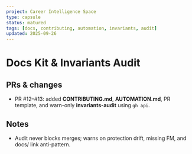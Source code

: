 ```yaml
---
project: Career Intelligence Space
type: capsule
status: matured
tags: [docs, contributing, automation, invariants, audit]
updated: 2025-09-26
---
```

# Docs Kit & Invariants Audit

## PRs & changes
- PR #12–#13: added **CONTRIBUTING.md**, **AUTOMATION.md**, PR template, and warn-only **invariants-audit** using `gh api`.
## Notes
- Audit never blocks merges; warns on protection drift, missing FM, and docs/ link anti-pattern.
